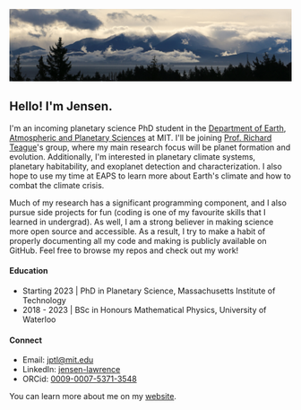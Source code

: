 ![photo of the Olympic Mountains as seen from British Columbia, taken by me](banner.jpg)

## Hello! I'm Jensen.

I'm an incoming planetary science PhD student in the [Department of Earth, Atmospheric and Planetary Sciences](https://eapsweb.mit.edu/) at MIT. I'll be joining [Prof. Richard Teague](https://richteague.github.io/)'s group, where my main research focus will be planet formation and evolution. Additionally, I'm interested in planetary climate systems, planetary habitability, and exoplanet detection and characterization. I also hope to use my time at EAPS to learn more about Earth's climate and how to combat the climate crisis.

Much of my research has a significant programming component, and I also pursue side projects for fun (coding is one of my favourite skills that I learned in undergrad). As well, I am a strong believer in making science more open source and accessible. As a result, I try to make a habit of properly documenting all my code and making is publicly available on GitHub. Feel free to browse my repos and check out my work!

#### Education
- Starting 2023 | PhD in Planetary Science, Massachusetts Institute of Technology
- 2018 - 2023 | BSc in Honours Mathematical Physics, University of Waterloo

#### Connect
- Email: [jptl@mit.edu](mailto:jptl@mit.edu)
- LinkedIn: [jensen-lawrence](https://linkedin.com/in/jensen-lawrence)
- ORCid: [0009-0007-5371-3548](https://orcid.org/0009-0007-5371-3548)

You can learn more about me on my [website](jensenlawrence.github.io).
